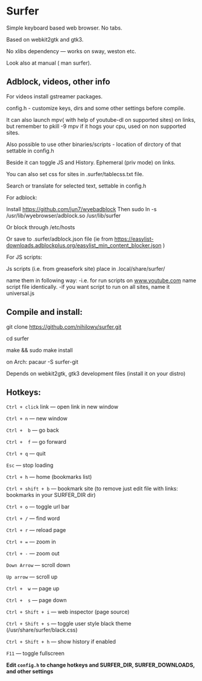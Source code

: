 # Surfer

Simple keyboard based web browser. No tabs.

Based on webkit2gtk and gtk3.

No xlibs dependency &mdash; works on sway, weston etc. 

Look also at manual ( man surfer). 

## Adblock, videos, other info
 
 For videos install gstreamer packages.

 config.h - customize keys, dirs and some other settings before compile. 

 It can also launch mpv( with help of youtube-dl on supported sites) on links,
 but remember to pkill -9 mpv if it hogs your cpu, used on non supported sites.

 Also possible to use other binaries/scripts - location of dirctory of that settable in config.h
 
 Beside it can toggle JS and History. Ephemeral (priv mode) on links.

 You can also set css for sites in .surfer/tablecss.txt file. 

 Search or translate for selected text, settable in config.h 
  

 For adblock:

 Install https://github.com/jun7/wyebadblock
 Then sudo ln -s /usr/lib/wyebrowser/adblock.so /usr/lib/surfer
 
 Or block through /etc/hosts

 Or save to .surfer/adblock.json file (ie from https://easylist-downloads.adblockplus.org/easylist_min_content_blocker.json )
 

 For JS scripts:

 Js scripts (i.e. from  greasefork site) place in .local/share/surfer/

 name them in following way:
-i.e. for run scripts on www.youtube.com name script file identically.
-if you want script to run on all sites, name it universal.js

## Compile and install:

  
  git clone https://github.com/nihilowy/surfer.git

  cd surfer

  make &&  sudo make install

  on Arch: pacaur -S surfer-git
  
  Depends on webkit2gtk, gtk3 development files (install it on your distro)

## Hotkeys:

`Ctrl + click` link &mdash; open link in new window

`Ctrl + n` &mdash; new window

`Ctrl +  b` &mdash; go back

`Ctrl +  f` &mdash; go forward

`Ctrl + q` &mdash; quit

`Esc` &mdash; stop loading

`Ctrl + h` &mdash; home (bookmarks list)

`Ctrl + shift + b` &mdash; bookmark site (to remove just edit file with 
links: bookmarks in your SURFER_DIR dir)

`Ctrl + o` &mdash; toggle url bar

`Ctrl + /` &mdash; find word

`Ctrl + r` &mdash; reload page

`Ctrl + =` &mdash; zoom in

`Ctrl + -` &mdash; zoom out

`Down Arrow` &mdash; scroll down

`Up arrow` &mdash; scroll up

`Ctrl +  w` &mdash; page up 

`Ctrl +  s` &mdash; page down

`Ctrl + Shift + i` &mdash; web inspector (page source)

`Ctrl + Shift + s` &mdash; toggle user style black theme 
(/usr/share/surfer/black.css)

`Ctrl + Shift + h` &mdash; show history if enabled

`F11` &mdash; toggle fullscreen




**Edit `config.h` to change hotkeys and SURFER_DIR, SURFER_DOWNLOADS, and other settings**
